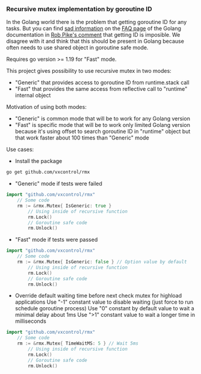### Recursive mutex implementation by goroutine ID

In the Golang world there is the problem that getting goroutine ID for any tasks.
But you can find [sad information](https://golang.org/doc/faq#no_goroutine_id) on the [FAQ page](https://golang.org/doc/faq) of the Golang documentation in [Rob Pike's comment](https://go.googlesource.com/go/+/992ce90f662467f04dd93b3bb565bb0414f82999%5E%21/#F0) that getting ID is imposible.
We disagree with it and think that this should be present in Golang because often needs to use shared object in goroutine safe mode.

Requires go version >= 1.19 for "Fast" mode.

This project gives possibility to use recursive mutex in two modes:
- "Generic" that provides access to goroutine ID from runtime.stack call
- "Fast" that provides the same access from reflective call to "runtime" internal object

Motivation of using both modes:
- "Generic" is common mode that will be to work for any Golang version
- "Fast" is specific mode that will be to work only limited Golang version because it's using offset to search goroutine ID in "runtime" object but that work faster about 100 times than "Generic" mode

Use cases:
- Install the package

```bash
go get github.com/vxcontrol/rmx
```

- "Generic" mode if tests were failed

```go
import "github.com/vxcontrol/rmx"
	// Some code
	rm := &rmx.Mutex{ IsGeneric: true }
		// Using inside of recursive function
		rm.Lock()
		// Goroutine safe code
		rm.Unlock()
```

- "Fast" mode if tests were passed

```go
import "github.com/vxcontrol/rmx"
	// Some code
	rm := &rmx.Mutex{ IsGeneric: false } // Option value by default
		// Using inside of recursive function
		rm.Lock()
		// Goroutine safe code
		rm.Unlock()
```

- Override default waiting time before next check mutex for highload applications
Use "-1" constant value to disable waiting (just force to run schedule goroutine process)
Use "0" constant by default value to wait a minimal delay about 1ms
Use ">1" constant value to wait a longer time in milliseconds

```go
import "github.com/vxcontrol/rmx"
	// Some code
	rm := &rmx.Mutex{ TimeWaitMS: 5 } // Wait 5ms
		// Using inside of recursive function
		rm.Lock()
		// Goroutine safe code
		rm.Unlock()
```
